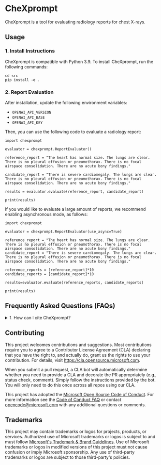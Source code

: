 # CheXprompt

CheXprompt is a tool for evaluating radiology reports for chest X-rays. 

## Usage
### 1. Install Instructions
CheXprompt is compatible with Python 3.9. To install CheXprompt, run the following commands:
```
cd src
pip install -e .
```
### 2. Report Evaluation

After installation, update the following environment variables:

- `OPENAI_API_VERSION`
- `OPENAI_API_BASE`
- `OPENAI_API_KEY`

Then, you can use the following code to evaluate a radiology report:
```
import chexprompt

evaluator = chexprompt.ReportEvaluator()

reference_report = "The heart has normal size. The lungs are clear. There is no pleural effusion or pneumothorax. There is no focal airspace consolidation. There are no acute bony findings."

candidate_report = "There is severe cardiomegaly. The lungs are clear. There is no pleural effusion or pneumothorax. There is no focal airspace consolidation. There are no acute bony findings."

results = evaluator.evaluate(reference_report, candidate_report)

print(results)
```

If you would like to evaluate a large amount of reports, we recommend enabling asynchronous mode, as follows:

```
import chexprompt

evaluator = chexprompt.ReportEvaluator(use_async=True)

reference_report = "The heart has normal size. The lungs are clear. There is no pleural effusion or pneumothorax. There is no focal airspace consolidation. There are no acute bony findings."
candidate_report = "There is severe cardiomegaly. The lungs are clear. There is no pleural effusion or pneumothorax. There is no focal airspace consolidation. There are no acute bony findings."

reference_reports = [reference_report]*10
candidate_reports = [candidate_report]*10

results=evaluator.evaluate(reference_reports, candidate_reports)

print(results)

```


## Frequently Asked Questions (FAQs)

<details>
    <summary>1. How can I cite CheXprompt?</summary>
```
@article{zambranochaves2024training,
  title={Training Small Multimodal Models to Bridge Biomedical Competency Gap: A Case Study in Radiology Imaging},
  author={Zambrano Chaves, Juan Manuel and Huang, Shih-Cheng and Xu, Yanbo and Xu, Hanwen and Usuyama, Naoto and Zhang, Sheng and Wang, Fei and Xie, Yujia and Khademi, Mahmoud and Yang, Ziyi and others},
  journal={arXiv preprint arXiv:2403.08002},
  year={2024}
}
```
</details>


## Contributing

This project welcomes contributions and suggestions.  Most contributions require you to agree to a
Contributor License Agreement (CLA) declaring that you have the right to, and actually do, grant us
the rights to use your contribution. For details, visit https://cla.opensource.microsoft.com.

When you submit a pull request, a CLA bot will automatically determine whether you need to provide
a CLA and decorate the PR appropriately (e.g., status check, comment). Simply follow the instructions
provided by the bot. You will only need to do this once across all repos using our CLA.

This project has adopted the [Microsoft Open Source Code of Conduct](https://opensource.microsoft.com/codeofconduct/).
For more information see the [Code of Conduct FAQ](https://opensource.microsoft.com/codeofconduct/faq/) or
contact [opencode@microsoft.com](mailto:opencode@microsoft.com) with any additional questions or comments.

## Trademarks

This project may contain trademarks or logos for projects, products, or services. Authorized use of Microsoft 
trademarks or logos is subject to and must follow 
[Microsoft's Trademark & Brand Guidelines](https://www.microsoft.com/en-us/legal/intellectualproperty/trademarks/usage/general).
Use of Microsoft trademarks or logos in modified versions of this project must not cause confusion or imply Microsoft sponsorship.
Any use of third-party trademarks or logos are subject to those third-party's policies.

